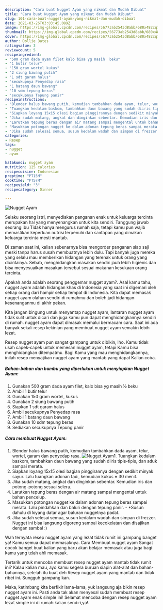 ```yaml
---
description: "Cara buat Nugget Ayam yang nikmat dan Mudah Dibuat"
title: "Cara buat Nugget Ayam yang nikmat dan Mudah Dibuat"
slug: 101-cara-buat-nugget-ayam-yang-nikmat-dan-mudah-dibuat
date: 2021-03-26T03:03:45.089Z
image: https://img-global.cpcdn.com/recipes/56773ab2543d8abb/680x482cq70/nugget-ayam-foto-resep-utama.jpg
thumbnail: https://img-global.cpcdn.com/recipes/56773ab2543d8abb/680x482cq70/nugget-ayam-foto-resep-utama.jpg
cover: https://img-global.cpcdn.com/recipes/56773ab2543d8abb/680x482cq70/nugget-ayam-foto-resep-utama.jpg
author: Dollie Bates
ratingvalue: 3
reviewcount: 5
recipeingredient:
- "500 gram dada ayam filet kalo bisa yg masih  beku"
- "1 butir telur"
- "150 gram wortel kukus"
- "2 siung bawang putih"
- "1 sdt garam halus"
- "secukupnya Penyedap rasa"
- "1 batang daun bawang"
- "10 sdm tepung beras"
- "secukupnya Tepung panir"
recipeinstructions:
- "Blender halus bawang putih, kemudian tambahkan dada ayam, telur, wortel, garam dan penyedap rasa."
- "Tuangkan kedalam baskom, tambahkan daun bawang yang sudah diiris tipis-tipis, dan aduk sampai merata."
- "Siapkan loyang 15x15 olesi bagian pinggirannya dengan sedikit minyak sayur. Lalu tuangkan adonan tadi, kemudian kukus ± 30 menit."
- "Jika sudah matang, angkat dan dinginkan sebentar. Kemudian iris dan potong-potong sesuai selera."
- "Larutkan tepung beras dengan air matang sampai mengental untuk bahan pencelup."
- "Masukkan potongan nugget ke dalam adonan tepung beras sampai merata. Lalu pindahkan dan baluri dengan tepung panir. *Susun dahulu di loyang datar agar baluran nuggetnya padat."
- "Jika sudah selesai semua, susun kedalam wadah dan simpan di frezzer. Nugget ini bisa langsung digoreng sampai kecokelatan dan disajikan dengan sambal :)"
categories:
- Resep
tags:
- nugget
- ayam

katakunci: nugget ayam 
nutrition: 125 calories
recipecuisine: Indonesian
preptime: "PT15M"
cooktime: "PT57M"
recipeyield: "3"
recipecategory: Dinner

---
```



![Nugget Ayam](https://img-global.cpcdn.com/recipes/56773ab2543d8abb/680x482cq70/nugget-ayam-foto-resep-utama.jpg)

Selaku seorang istri, menyediakan panganan enak untuk keluarga tercinta merupakan hal yang menyenangkan untuk kita sendiri. Tanggung jawab seorang ibu Tidak hanya mengurus rumah saja, tetapi kamu pun wajib memastikan keperluan nutrisi terpenuhi dan santapan yang dimakan keluarga tercinta mesti mantab.

Di zaman  saat ini, kalian sebenarnya bisa mengorder panganan siap saji meski tanpa harus susah membuatnya lebih dulu. Tapi banyak juga mereka yang selalu mau memberikan hidangan yang terenak untuk orang yang dicintainya. Sebab, menghidangkan masakan sendiri jauh lebih higienis dan bisa menyesuaikan masakan tersebut sesuai makanan kesukaan orang tercinta. 



Apakah anda adalah seorang penggemar nugget ayam?. Asal kamu tahu, nugget ayam adalah hidangan khas di Indonesia yang saat ini digemari oleh setiap orang dari hampir setiap tempat di Indonesia. Kita dapat memasak nugget ayam olahan sendiri di rumahmu dan boleh jadi hidangan kesenanganmu di akhir pekan.

Kita jangan bingung untuk menyantap nugget ayam, lantaran nugget ayam tidak sulit untuk dicari dan juga kamu pun dapat menghidangkannya sendiri di rumah. nugget ayam dapat dimasak memalui bermacam cara. Saat ini ada banyak sekali resep kekinian yang membuat nugget ayam semakin lebih lezat.

Resep nugget ayam pun sangat gampang untuk dibikin, lho. Kamu tidak usah capek-capek untuk memesan nugget ayam, tetapi Kamu bisa menghidangkan ditempatmu. Bagi Kamu yang mau menghidangkannya, inilah resep menyajikan nugget ayam yang mantab yang dapat Kalian coba.

<!--inarticleads1-->

##### Bahan-bahan dan bumbu yang diperlukan untuk menyiapkan Nugget Ayam:

1. Gunakan 500 gram dada ayam filet, kalo bisa yg masih ½ beku
1. Ambil 1 butir telur
1. Gunakan 150 gram wortel, kukus
1. Gunakan 2 siung bawang putih
1. Siapkan 1 sdt garam halus
1. Ambil secukupnya Penyedap rasa
1. Ambil 1 batang daun bawang
1. Gunakan 10 sdm tepung beras
1. Sediakan secukupnya Tepung panir




<!--inarticleads2-->

##### Cara membuat Nugget Ayam:

1. Blender halus bawang putih, kemudian tambahkan dada ayam, telur, wortel, garam dan penyedap rasa.
<img src="https://img-global.cpcdn.com/steps/73fadabb4ef86e3e/160x128cq70/nugget-ayam-langkah-memasak-1-foto.jpg" alt="Nugget Ayam">1. Tuangkan kedalam baskom, tambahkan daun bawang yang sudah diiris tipis-tipis, dan aduk sampai merata.
1. Siapkan loyang 15x15 olesi bagian pinggirannya dengan sedikit minyak sayur. Lalu tuangkan adonan tadi, kemudian kukus ± 30 menit.
1. Jika sudah matang, angkat dan dinginkan sebentar. Kemudian iris dan potong-potong sesuai selera.
1. Larutkan tepung beras dengan air matang sampai mengental untuk bahan pencelup.
1. Masukkan potongan nugget ke dalam adonan tepung beras sampai merata. Lalu pindahkan dan baluri dengan tepung panir. - *Susun dahulu di loyang datar agar baluran nuggetnya padat.
1. Jika sudah selesai semua, susun kedalam wadah dan simpan di frezzer. Nugget ini bisa langsung digoreng sampai kecokelatan dan disajikan dengan sambal :)




Wah ternyata resep nugget ayam yang lezat tidak rumit ini gampang banget ya! Kamu semua dapat memasaknya. Cara Membuat nugget ayam Sangat cocok banget buat kalian yang baru akan belajar memasak atau juga bagi kamu yang telah ahli memasak.

Tertarik untuk mencoba membuat resep nugget ayam mantab tidak rumit ini? Kalau kalian mau, ayo kamu segera buruan siapin alat-alat dan bahan-bahannya, setelah itu buat deh Resep nugget ayam yang mantab dan tidak ribet ini. Sungguh gampang kan. 

Maka, ketimbang kita berfikir lama-lama, yuk langsung aja bikin resep nugget ayam ini. Pasti anda tak akan menyesal sudah membuat resep nugget ayam enak simple ini! Selamat mencoba dengan resep nugget ayam lezat simple ini di rumah kalian sendiri,ya!.

